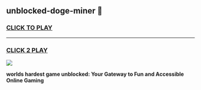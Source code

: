 
## unblocked-doge-miner 👋
<h3>
<a href="https://premium.freeplayer.one?title=unblocked-doge-miner&ref=14F">CLICK TO PLAY</a></h3>
<hr>

<h3>
<a href="https://premium.freeplayer.one?title=unblocked-doge-miner&ref=14F">CLICK 2 PLAY</a>
  
</h3>

<a href="https://premium.freeplayer.one?title=unblocked-doge-miner&ref=12F/"><img src="https://clearcache.store/games.png"></a>


**worlds hardest game unblocked: Your Gateway to Fun and Accessible Online Gaming**

